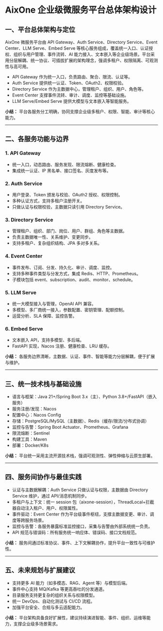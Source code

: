 # AixOne 企业级微服务平台总体架构设计

## 一、平台总体架构与定位

AixOne 微服务平台由 API Gateway、Auth Service、Directory Service、Event Center、LLM Serve、Embed Serve 等核心服务组成，覆盖统一入口、认证授权、组织与用户管理、事件流转、AI 能力接入、文本嵌入等企业级场景。平台采用分层解耦、统一协议、可插拔扩展的架构理念，强调多租户、权限隔离、可观测性与高可用。

- API Gateway 作为统一入口，负责路由、聚合、限流、认证等。
- Auth Service 提供统一认证、Token、OAuth2、权限校验。
- Directory Service 作为主数据中心，管理租户、组织、用户、角色等。
- Event Center 支撑事件流转、审计、调度、监控等基础设施。
- LLM Serve/Embed Serve 提供大模型与文本嵌入等智能服务。

**小结：** 平台各服务分工明确，协同支撑企业级多租户、权限、智能、审计等核心能力。

---

## 二、各服务功能与边界

### 1. API Gateway
- 统一入口，动态路由、服务发现、限流熔断、健康检查。
- 集成统一认证、IP 黑名单、接口签名、灰度发布等。

### 2. Auth Service
- 用户登录、Token 颁发与校验、OAuth2 授权、权限控制。
- 多种认证方式，支持多租户注册开关。
- 只做认证与权限校验，主数据只读引用 Directory Service。

### 3. Directory Service
- 管理租户、组织、部门、岗位、用户、群组、角色等主数据。
- 负责主数据唯一性、关系维护、变更同步。
- 支持多租户、复杂组织结构、JPA 多对多关系。

### 4. Event Center
- 事件发布、订阅、分发、持久化、审计、调度、监控。
- 支持多种事件类型与分发方式，集成 Redis、HTTP、Prometheus。
- 子模块包括 event、subscription、audit、monitor、schedule。

### 5. LLM Serve
- 统一大模型接入与管理，OpenAI API 兼容。
- 多模型、多厂商统一接入，参数配置、密钥管理、配额控制。
- 运营分析、SLA 保障、监控告警。

### 6. Embed Serve
- 文本嵌入 API，支持多模型、多后端。
- FastAPI 实现，Nacos 注册、健康检查、LRU 缓存。

**小结：** 各服务边界清晰，主数据、认证、事件、智能等能力分层解耦，便于扩展与维护。

---

## 三、统一技术栈与基础设施

- 语言与框架：Java 21+/Spring Boot 3.x（主）、Python 3.8+/FastAPI（嵌入服务）
- 服务注册/发现：Nacos
- 配置中心：Nacos Config
- 存储：PostgreSQL/MySQL（主数据）、Redis（缓存/限流/分布式协调）
- 监控与告警：Spring Boot Actuator、Prometheus、Grafana
- 限流熔断：Sentinel
- 构建工具：Maven
- 部署：Docker/K8s

**小结：** 平台统一采用主流开源技术栈，强调可观测性、弹性伸缩与云原生部署。

---

## 四、服务间协作与最佳实践

- 认证与主数据解耦：Auth Service 只做认证与权限，主数据由 Directory Service 维护，通过 API/消息机制同步。
- 多租户与上下文：统一 session 包（aixone-session），ThreadLocal+拦截器自动注入租户、用户、权限属性。
- 事件驱动：Event Center 作为平台级事件枢纽，支撑主数据变更、审计、调度等跨服务场景。
- 监控与告警：各服务暴露标准监控接口，采集与告警由外部系统统一负责。
- API 规范与错误码：所有服务统一响应体、错误码、接口文档规范。

**小结：** 服务间通过标准协议、事件、上下文解耦协作，提升平台一致性与可维护性。

---

## 五、未来规划与扩展建议

- 支持更多 AI 能力（如多模态、RAG、Agent 等）与模型后端。
- 事件中心支持 MQ/Kafka 等更高吞吐的分发通道。
- 目录服务支持更复杂的组织关系与权限模型。
- 统一 DevOps、自动化测试与 CI/CD 流程。
- 加强平台安全、合规与多云适配能力。

**小结：** 平台架构具备良好扩展性，建议持续演进智能、事件、组织、运维等能力，支撑企业级多场景需求。 